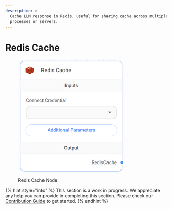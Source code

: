 ```yaml
---
description: >-
  Cache LLM response in Redis, useful for sharing cache across multiple
  processes or servers.
---
```


# Redis Cache

<figure><img src="../../../.gitbook/assets/image (4) (1) (1) (1).png" alt="" width="331"><figcaption><p>Redis Cache Node</p></figcaption></figure>

{% hint style="info" %}
This section is a work in progress. We appreciate any help you can provide in completing this section. Please check our [Contribution Guide](https://toi500.gitbook.io/flowise-docs/contributing) to get started.
{% endhint %}
